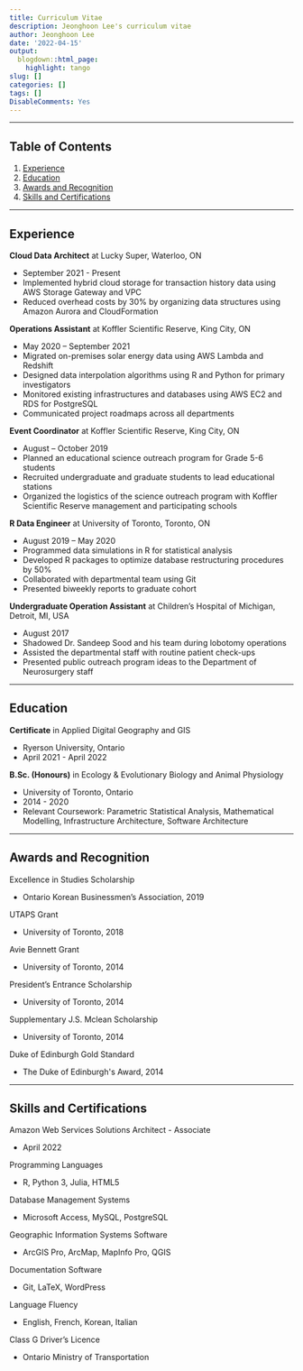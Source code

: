```yaml
---
title: Curriculum Vitae
description: Jeonghoon Lee's curriculum vitae
author: Jeonghoon Lee
date: '2022-04-15'
output:
  blogdown::html_page:
    highlight: tango
slug: []
categories: []
tags: []
DisableComments: Yes
---
```


---

## Table of Contents

1. [Experience](#experience)
2. [Education](#education)
3. [Awards and Recognition](#awards-and-recognition)
4. [Skills and Certifications](#skills-and-certifications)

---

## Experience

**Cloud Data Architect** at Lucky Super, Waterloo, ON
- September 2021 - Present
- Implemented hybrid cloud storage for transaction history data using AWS Storage Gateway and VPC
- Reduced overhead costs by 30% by organizing data structures using Amazon Aurora and CloudFormation

**Operations Assistant** at Koffler Scientific Reserve, King City, ON
- May 2020 – September 2021
- Migrated on-premises solar energy data using AWS Lambda and Redshift
- Designed data interpolation algorithms using R and Python for primary investigators
- Monitored existing infrastructures and databases using AWS EC2 and RDS for PostgreSQL
- Communicated project roadmaps across all departments

**Event Coordinator** at Koffler Scientific Reserve, King City, ON
- August – October 2019
- Planned an educational science outreach program for Grade 5-6 students
- Recruited undergraduate and graduate students to lead educational stations
- Organized the logistics of the science outreach program with Koffler Scientific Reserve management and participating schools

**R Data Engineer** at University of Toronto, Toronto, ON
- August 2019 – May 2020
- Programmed data simulations in R for statistical analysis
- Developed R packages to optimize database restructuring procedures by 50%
- Collaborated with departmental team using Git
- Presented biweekly reports to graduate cohort

**Undergraduate Operation Assistant** at Children’s Hospital of Michigan, Detroit, MI, USA
- August 2017
- Shadowed Dr. Sandeep Sood and his team during lobotomy operations
- Assisted the departmental staff with routine patient check-ups
- Presented public outreach program ideas to the Department of Neurosurgery staff

---

## Education

**Certificate** in Applied Digital Geography and GIS

- Ryerson University, Ontario
- April 2021 - April 2022

**B.Sc. (Honours)** in Ecology & Evolutionary Biology and Animal Physiology

- University of Toronto, Ontario
- 2014 - 2020
- Relevant Coursework: Parametric Statistical Analysis, Mathematical Modelling, Infrastructure Architecture, Software Architecture

---

## Awards and Recognition

Excellence in Studies Scholarship
- Ontario Korean Businessmen’s Association, 2019

UTAPS Grant
- University of Toronto, 2018

Avie Bennett Grant
- University of Toronto, 2014

President’s Entrance Scholarship
- University of Toronto, 2014

Supplementary J.S. Mclean Scholarship
- University of Toronto, 2014

Duke of Edinburgh Gold Standard
- The Duke of Edinburgh's Award, 2014

---

## Skills and Certifications

Amazon Web Services Solutions Architect - Associate
- April 2022

Programming Languages
- R, Python 3, Julia, HTML5

Database Management Systems
- Microsoft Access, MySQL, PostgreSQL

Geographic Information Systems Software
- ArcGIS Pro, ArcMap, MapInfo Pro, QGIS

Documentation Software
- Git, LaTeX, WordPress

Language Fluency
- English, French, Korean, Italian

Class G Driver’s Licence
- Ontario Ministry of Transportation
